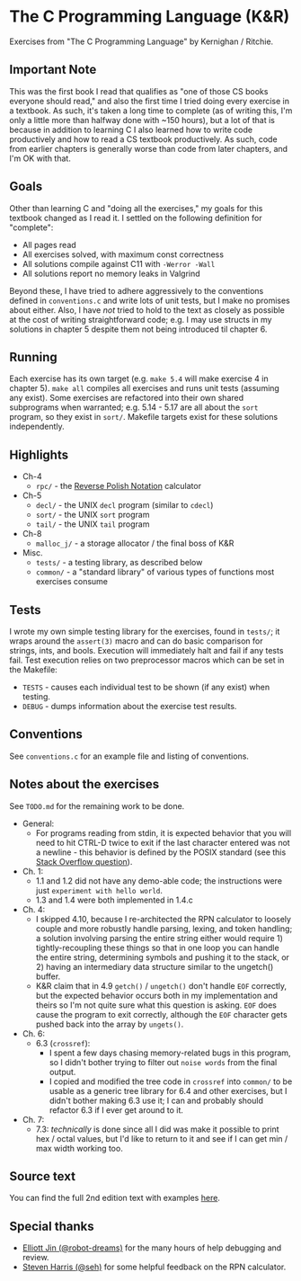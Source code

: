 # The C Programming Language (K&R)
Exercises from "The C Programming Language" by Kernighan / Ritchie.

## Important Note
This was the first book I read that qualifies as "one of those CS books everyone should read," and also the first time I tried doing every exercise in a textbook. As such, it's taken a long time to complete (as of writing this, I'm only a little more than halfway done with ~150 hours), but a lot of that is because in addition to learning C I also learned how to write code productively and how to read a CS textbook productively. As such, code from earlier chapters is generally worse than code from later chapters, and I'm OK with that.

## Goals
Other than learning C and "doing all the exercises," my goals for this textbook changed as I read it. I settled on the following definition for "complete":
- All pages read
- All exercises solved, with maximum const correctness
- All solutions compile against C11 with `-Werror -Wall`
- All solutions report no memory leaks in Valgrind

Beyond these, I have tried to adhere aggressively to the conventions defined in `conventions.c` and write lots of unit tests, but I make no promises about either. Also, I have _not_ tried to hold to the text as closely as possible at the cost of writing straightforward code; e.g. I may use structs in my solutions in chapter 5 despite them not being introduced til chapter 6.

## Running
Each exercise has its own target (e.g. `make 5.4` will make exercise 4 in chapter 5). `make all` compiles all exercises and runs unit tests (assuming any exist). Some exercises are refactored into their own shared subprograms when warranted; e.g. 5.14 - 5.17 are all about the `sort` program, so they exist in `sort/`. Makefile targets exist for these solutions independently.

## Highlights
* Ch-4
  * `rpc/` - the [Reverse Polish Notation](https://en.wikipedia.org/wiki/Reverse_Polish_notation) calculator
* Ch-5
  * `decl/` - the UNIX `decl` program (similar to `cdecl`)
  * `sort/` - the UNIX `sort` program
  * `tail/` - the UNIX `tail` program
* Ch-8
  * `malloc_j/` - a storage allocator / the final boss of K&R
* Misc.
  * `tests/` - a testing library, as described below
  * `common/` - a "standard library" of various types of functions most exercises consume

## Tests
I wrote my own simple testing library for the exercises, found in `tests/`; it wraps around the `assert(3)` macro and can do basic comparison for strings, ints, and bools. Execution will immediately halt and fail
if any tests fail. Test execution relies on two preprocessor macros which can be set in the Makefile:
* `TESTS` - causes each individual test to be shown (if any exist) when testing.
* `DEBUG` - dumps information about the exercise test results.

## Conventions
See `conventions.c` for an example file and listing of conventions.

## Notes about the exercises
See `TODO.md` for the remaining work to be done.
* General:
  * For programs reading from stdin, it is expected behavior that you will need to hit CTRL-D twice to exit if the last character entered was not a newline - this behavior is defined by the POSIX standard (see this [Stack Overflow question](https://stackoverflow.com/questions/21260674/why-do-i-need-to-type-ctrl-d-twice-to-mark-end-of-file?utm_medium=organic&utm_source=google_rich_qa&utm_campaign=google_rich_qa)).
* Ch. 1:
  * 1.1 and 1.2 did not have any demo-able code; the instructions were just `experiment with hello world`.
  * 1.3 and 1.4 were both implemented in 1.4.c
* Ch. 4:
  * I skipped 4.10, because I re-architected the RPN calculator to loosely couple and more robustly handle parsing, lexing, and token handling; a solution involving parsing the entire string either would require 1) tightly-recoupling these  things so that in one loop you can handle the entire string, determining symbols and pushing it to the stack, or 2) having an intermediary data structure similar to the ungetch() buffer.
  * K&R claim that in 4.9 `getch()` / `ungetch()` don't handle `EOF` correctly, but the expected behavior occurs both in my implementation and theirs so I'm not quite sure what this question is asking. `EOF` does cause the program to exit correctly, although the `EOF` character gets pushed back into the array by `ungets()`.
* Ch. 6:
  * 6.3 (`crossref`):
    * I spent a few days chasing memory-related bugs in this program, so I didn't bother trying to filter out `noise words` from the final output.
    * I copied and modified the tree code in `crossref` into `common/` to be usable as a generic tree library for 6.4 and other exercises, but I didn't bother making 6.3 use it; I can and probably should refactor 6.3 if I ever get around to it.
* Ch. 7:
  * 7.3: _technically_ is done since all I did was make it possible to print hex / octal values, but I'd like to return to it and see if I can get min / max width working too.

## Source text
You can find the full 2nd edition text with examples [here](http://cs.indstate.edu/~cbasavaraj/cs559/the_c_programming_language_2.pdf).

## Special thanks
* [Elliott Jin (@robot-dreams)](https://github.com/robot-dreams) for the many hours of help debugging and review.
* [Steven Harris (@seh)](https://github.com/seh) for some helpful feedback on the RPN calculator.
